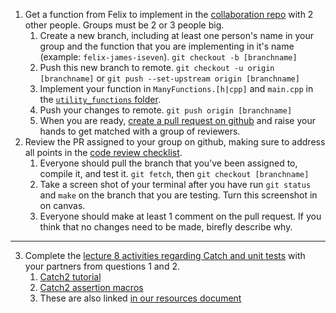 1. Get a function from Felix to implement in the [collaboration repo](https://github.com/muzny/csci3010-spring2019-collab/) with 2 other people. Groups must be 2 or 3 people big.
    1. Create a new branch, including at least one person's name in your group and the function that you are implementing in it's name (example: `felix-james-iseven`). `git checkout -b [branchname]`
    2. Push this new branch to remote. `git checkout -u origin [branchname]` or `git push --set-upstream origin [branchname]`
    3. Implement your function in `ManyFunctions.[h|cpp]` and `main.cpp` in the [`utility_functions` folder](https://github.com/muzny/csci3010-spring2019-collab/tree/master/utility_functions).
    4. Push your changes to remote. `git push origin [branchname]`
    5. When you are ready, [create a pull request on github](https://help.github.com/articles/creating-a-pull-request/) and raise your hands to get matched with a group of reviewers.
2. Review the PR assigned to your group on github, making sure to address all points in the [code review checklist](../7_git_branches/code_review_checklist.md).
    1. Everyone should pull the branch that you've been assigned to, compile it, and test it. `git fetch`, then `git checkout [branchname]`
    2. Take a screen shot of your terminal after you have run `git status` and `make` on the branch that you are testing. Turn this screenshot in on canvas.
    3. Everyone should make at least 1 comment on the pull request. If you think that no changes need to be made, birefly describe why.
---
3. Complete the [lecture 8 activities regarding Catch and unit tests](lec8_turnin.txt) with your partners from questions 1 and 2.
    1. [Catch2 tutorial](https://github.com/catchorg/Catch2/blob/master/docs/tutorial.md#top)
    2. [Catch2 assertion macros](https://github.com/catchorg/Catch2/blob/master/docs/assertions.md#top)
    3. These are also linked [in our resources document](https://github.com/muzny/csci3010-cuboulder/blob/master/resources.md#unit-testing)
